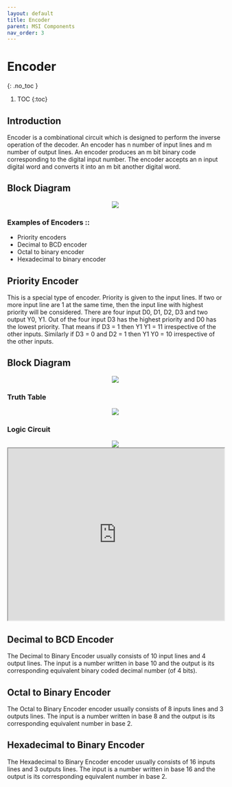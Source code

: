 ```yaml
---
layout: default
title: Encoder
parent: MSI Components
nav_order: 3
---
```


# Encoder
{: .no_toc }

1. TOC
{:toc}

## Introduction

Encoder is a combinational circuit which is designed to perform the inverse operation of the decoder. 
An encoder has n number of input lines and m number of output lines. An encoder produces an m bit binary code corresponding to the digital input number. 
The encoder accepts an n input digital word and converts it into an m bit another digital word.

## Block Diagram

<div style="text-align:center"><img src="../../assets/images/encoder_blockdiagram.jpg" /></div>

### Examples of Encoders ::
   
* Priority encoders
* Decimal to BCD encoder
* Octal to binary encoder
* Hexadecimal to binary encoder

## Priority Encoder

This is a special type of encoder. 
Priority is given to the input lines. 
If two or more input line are 1 at the same time, then the input line with highest priority will be considered. 
There are four input D0, D1, D2, D3 and two output Y0, Y1. 
Out of the four input D3 has the highest priority and D0 has the lowest priority. 
That means if D3 = 1 then Y1 Y1 = 11 irrespective of the other inputs. Similarly if D3 = 0 and D2 = 1 then Y1 Y0 = 10 irrespective of the other inputs.

## Block Diagram

<div style="text-align:center"><img src="../../assets/images/priorityencoder_blockdiagram.jpg" /></div>

### Truth Table

<div style="text-align:center"><img src="../../assets/images/priorityencoder_truthtable.jpg" /></div>

### Logic Circuit

<div style="text-align:center"><img src="../../assets/images/priorityencoder_logiccircuit.jpg" /></div>

<iframe width="100%" height="400px" src="https://circuitverse.org/simulator/embed/762" id="projectPreview" scrolling="no" webkitAllowFullScreen mozAllowFullScreen allowFullScreen> </iframe>

## Decimal to BCD Encoder

The Decimal to Binary Encoder usually consists of 10 input lines and 4 output lines. The input is a number written in base 10 and the output is its corresponding equivalent binary coded decimal number (of 4 bits). 

## Octal to Binary Encoder

The Octal to Binary Encoder encoder usually consists of 8 inputs lines and 3 outputs lines. The input is a number written in base 8 and the output is its corresponding equivalent number in base 2.

## Hexadecimal to Binary Encoder

The Hexadecimal to Binary Encoder encoder usually consists of 16 inputs lines and 3 outputs lines. The input is a number written in base 16 and the output is its corresponding equivalent number in base 2.
